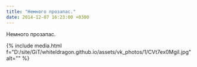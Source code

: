 ```yaml
---
title: "Немного прозапас."
date: 2014-12-07 16:23:00 +0300
---
```


Немного прозапас.

{% include media.html f="D:/site/GiT/whiteldragon.github.io/assets/vk_photos/1/CVt7ex0MgiI.jpg" alt="" %}
